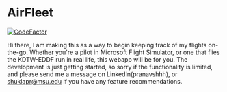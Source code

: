 # AirFleet
[![CodeFactor](https://www.codefactor.io/repository/github/pranavshhh/airfleet/badge)](https://www.codefactor.io/repository/github/pranavshhh/airfleet)

Hi there, I am making this as a way to begin keeping track of my flights on-the-go. Whether you're a pilot in Microsoft Flight Simulator, or one that flies the KDTW-EDDF run in real life, this webapp will be for you. The development is just getting started, so sorry if the functionality is limited, and please send me a message on LinkedIn(pranavshhh), or shuklapr@msu.edu if you have any feature recommendations.
